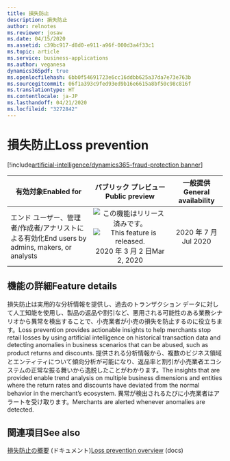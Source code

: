 ```yaml
---
title: 損失防止
description: 損失防止
author: relnotes
ms.reviewer: josaw
ms.date: 04/15/2020
ms.assetid: c39bc917-d8d0-e911-a96f-000d3a4f33c1
ms.topic: article
ms.service: business-applications
ms.author: veganesa
dynamics365pdf: true
ms.openlocfilehash: 6bb0f54691723e6cc16ddbb625a37da7e73e763b
ms.sourcegitcommit: 06f1a393c9fed93ed9b16e6615a8bf50c98c816f
ms.translationtype: HT
ms.contentlocale: ja-JP
ms.lasthandoff: 04/21/2020
ms.locfileid: "3272842"
---
```

# <a name="loss-prevention"></a><span data-ttu-id="d0e62-103">損失防止</span><span class="sxs-lookup"><span data-stu-id="d0e62-103">Loss prevention</span></span>
[!include[artificial-intelligence/dynamics365-fraud-protection banner](../includes/artificial-intelligence/dynamics365-fraud-protection.md)]

| <span data-ttu-id="d0e62-104">有効対象</span><span class="sxs-lookup"><span data-stu-id="d0e62-104">Enabled for</span></span>    |  <span data-ttu-id="d0e62-105">パブリック プレビュー</span><span class="sxs-lookup"><span data-stu-id="d0e62-105">Public preview</span></span> | <span data-ttu-id="d0e62-106">一般提供</span><span class="sxs-lookup"><span data-stu-id="d0e62-106">General availability</span></span> | 
| ---------- | :----------: |:----------: |
|<span data-ttu-id="d0e62-107">エンド ユーザー、管理者/作成者/アナリストによる有効化</span><span class="sxs-lookup"><span data-stu-id="d0e62-107">End users by admins, makers, or analysts</span></span>|<span data-ttu-id="d0e62-108">![この機能はリリース済みです。](/dynamics365-release-plan/media/green-checkmark.png "この機能はリリース済みです。")</span><span class="sxs-lookup"><span data-stu-id="d0e62-108">![This feature is released.](/dynamics365-release-plan/media/green-checkmark.png "This feature is released.")</span></span> <span data-ttu-id="d0e62-109">2020 年 3 月 2 日</span><span class="sxs-lookup"><span data-stu-id="d0e62-109">Mar 2, 2020</span></span>| <span data-ttu-id="d0e62-110">2020 年 7 月</span><span class="sxs-lookup"><span data-stu-id="d0e62-110">Jul 2020</span></span>|






## <a name="feature-details"></a><span data-ttu-id="d0e62-111">機能の詳細</span><span class="sxs-lookup"><span data-stu-id="d0e62-111">Feature details</span></span>
<!--feature detail start -->
<span data-ttu-id="d0e62-112">損失防止は実用的な分析情報を提供し、過去のトランザクション データに対して人工知能を使用し、製品の返品や割引など、悪用される可能性のある業務シナリオから異常を検出することで、小売業者が小売の損失を防止するのに役立ちます。</span><span class="sxs-lookup"><span data-stu-id="d0e62-112">Loss prevention provides actionable insights to help merchants stop retail losses by using artificial intelligence on historical transaction data and detecting anomalies in business scenarios that can be abused, such as product returns and discounts.</span></span> <span data-ttu-id="d0e62-113">提供される分析情報から、複数のビジネス領域とエンティティについて傾向分析が可能になり、返品率と割引が小売業者エコシステムの正常な振る舞いから逸脱したことがわかります。</span><span class="sxs-lookup"><span data-stu-id="d0e62-113">The insights that are provided enable trend analysis on multiple business dimensions and entities where the return rates and discounts have deviated from the normal behavior in the merchant’s ecosystem.</span></span> <span data-ttu-id="d0e62-114">異常が検出されるたびに小売業者はアラートを受け取ります。</span><span class="sxs-lookup"><span data-stu-id="d0e62-114">Merchants are alerted whenever anomalies are detected.</span></span>
<!--feature detail end -->










## <a name="see-also"></a><span data-ttu-id="d0e62-115">関連項目</span><span class="sxs-lookup"><span data-stu-id="d0e62-115">See also</span></span>

<!--docs start-->
<span data-ttu-id="d0e62-116">[損失防止の概要](https://docs.microsoft.com/dynamics365/fraud-protection/loss-prevention-overview) (ドキュメント)</span><span class="sxs-lookup"><span data-stu-id="d0e62-116">[Loss prevention overview](https://docs.microsoft.com/dynamics365/fraud-protection/loss-prevention-overview) (docs)</span></span>
<!--docs end-->
